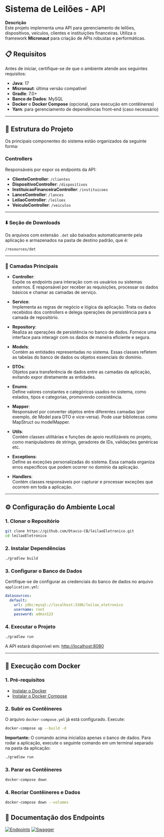 # Sistema de Leilões - API

**Descrição**  
Este projeto implementa uma API para gerenciamento de leilões, dispositivos, veículos, clientes e instituições financeiras. Utiliza o framework **Micronaut** para criação de APIs robustas e performáticas.

## 📋 Requisitos

Antes de iniciar, certifique-se de que o ambiente atende aos seguintes requisitos:

- **Java**: 17
- **Micronaut**: última versão compatível
- **Gradle**: 7.0+
- **Banco de Dados**: MySQL
- **Docker** e **Docker Compose** (opcional, para execução em contêineres)
- **Yarn**: para gerenciamento de dependências front-end (caso necessário)

---

## 📂 Estrutura do Projeto

Os principais componentes do sistema estão organizados da seguinte forma:

### **Controllers**
Responsáveis por expor os endpoints da API:
- **ClienteController**: `/clientes`
- **DispositivoController**: `/dispositivos`
- **InstituicaoFinanceiraController**: `/instituicoes`
- **LanceController**: `/lances`
- **LeilaoController**: `/leiloes`
- **VeiculoController**: `/veiculos`

---

### ⬇️ Seção de Downloads

Os arquivos com extensão `.det` são baixados automaticamente pela aplicação e armazenados na pasta de destino padrão, que é:

```plaintext
/resources/det
```

---

### 📂  Camadas Principais

- **Controller**:  
  Expõe os endpoints para interação com os usuários ou sistemas externos. É responsável por receber as requisições, processar os dados básicos e chamar as camadas de serviço.

- **Service**:  
  Implementa as regras de negócio e lógica da aplicação. Trata os dados recebidos dos controllers e delega operações de persistência para a camada de repositório.

- **Repository**:  
  Realiza as operações de persistência no banco de dados. Fornece uma interface para interagir com os dados de maneira eficiente e segura.

- **Models**:  
  Contém as entidades representadas no sistema. Essas classes refletem as tabelas do banco de dados ou objetos essenciais do domínio.

- **DTOs**:  
  Objetos para transferência de dados entre as camadas da aplicação, evitando expor diretamente as entidades.

- **Enums**:  
  Define valores constantes e categóricos usados no sistema, como estados, tipos e categorias, promovendo consistência.

- **Mapper**:  
  Responsável por converter objetos entre diferentes camadas (por exemplo, de Model para DTO e vice-versa). Pode usar bibliotecas como MapStruct ou modelMapper.

- **Utils**:  
  Contém classes utilitárias e funções de apoio reutilizáveis no projeto, como manipuladores de strings, geradores de IDs, validações genéricas etc.

- **Exceptions**:  
  Define as exceções personalizadas do sistema. Essa camada organiza erros específicos que podem ocorrer no domínio da aplicação.

- **Handlers**:  
  Contém classes responsáveis por capturar e processar exceções que ocorrem em toda a aplicação.

--- 

## ⚙️ Configuração do Ambiente Local

### **1. Clonar o Repositório**

```bash
git clone https://github.com/Otavio-CB/leilaoEletronico.git
cd leilaoEletronico
```

### **2. Instalar Dependências**

```bash
./gradlew build
```

### **3. Configurar o Banco de Dados**

Certifique-se de configurar as credenciais do banco de dados no arquivo `application.yml`:

```yaml
datasources:
  default:
    url: jdbc:mysql://localhost:3306/leilao_eletronico
    username: root
    password: admin123
```

### **4. Executar o Projeto**

```bash
./gradlew run
```

A API estará disponível em: [http://localhost:8080](http://localhost:8080)

---

## 🐳 Execução com Docker

### **1. Pré-requisitos**
- [Instalar o Docker](https://docs.docker.com/get-docker/)
- [Instalar o Docker Compose](https://docs.docker.com/compose/install/)

### **2. Subir os Contêineres**
O arquivo `docker-compose.yml` já está configurado. Execute:

```bash
docker-compose up --build -d
```

**Importante:** O comando acima inicializa apenas o banco de dados. Para rodar a aplicação, execute o seguinte comando em um terminal separado na pasta da aplicação:

```bash
./gradlew run
```

### **3. Parar os Contêineres**
```bash
docker-compose down
```

### **4. Recriar Contêineres e Dados**
```bash
docker-compose down --volumes
```

## 📖 Documentação dos Endpoints

[![Endpoints](https://img.shields.io/badge/📖_Documentação-Wiki-blue?style=for-the-badge)](https://github.com/Otavio-CB/leilaoEletronico/wiki/Home-%F0%9F%8F%A0)
[![Swagger](https://img.shields.io/badge/📖_Swagger-Wiki-blue?style=for-the-badge)](http://localhost:8080/swagger/views/swagger-ui/)
